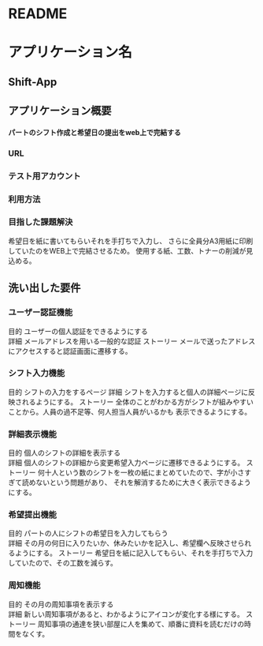 # README

# アプリケーション名
## Shift-App

## アプリケーション概要
#### パートのシフト作成と希望日の提出をweb上で完結する

 ### URL


 ### テスト用アカウント

 ### 利用方法

 ### 目指した課題解決

 希望日を紙に書いてもらいそれを手打ちで入力し、
 さらに全員分A3用紙に印刷していたのをWEB上で完結させるため。
 使用する紙、工数、トナーの削減が見込める。

## 洗い出した要件

### ユーザー認証機能	
目的        ユーザーの個人認証をできるようにする	
詳細        メールアドレスを用いる一般的な認証	
ストーリー   メールで送ったアドレスにアクセスすると認証画面に遷移する。

### シフト入力機能	
目的         シフトの入力をするページ	
詳細         シフトを入力すると個人の詳細ページに反映されるようにする。
ストーリー  	全体のことがわかる方がシフトが組みやすいことから。人員の過不足等、何人担当人員がいるかも
            表示できるようにする。

### 詳細表示機能	
目的         個人のシフトの詳細を表示する	
詳細         個人のシフトの詳細から変更希望入力ページに遷移できるようにする。	
ストーリー    何十人という数のシフトを一枚の紙にまとめていたので、字が小さすぎて読めないという問題があり、
            それを解消するために大きく表示できるようにする。 

### 希望提出機能	
目的         パートの人にシフトの希望日を入力してもらう	
詳細         その月の何日に入りたいか、休みたいかを記入し、希望欄へ反映させられるようにする。	
ストーリー    希望日を紙に記入してもらい、それを手打ちで入力していたので、その工数を減らす。

###	周知機能	
目的         その月の周知事項を表示する	
詳細         新しい周知事項があると、わかるようにアイコンが変化する様にする。	
ストーリー    周知事項の通達を狭い部屋に人を集めて、順番に資料を読むだけの時間をなくす。

